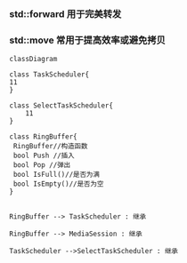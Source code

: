 ### std::forward 用于完美转发
### std::move 常用于提高效率或避免拷贝


```mermaid
classDiagram

class TaskScheduler{
11
}

class SelectTaskScheduler{
    11
}

class RingBuffer{
 RingBuffer//构造函数
 bool Push //插入
 bool Pop //弹出
 bool IsFull()//是否为满
 bool IsEmpty()//是否为空
}


RingBuffer --> TaskScheduler : 继承

RingBuffer --> MediaSession : 继承

TaskScheduler -->SelectTaskScheduler : 继承
```




